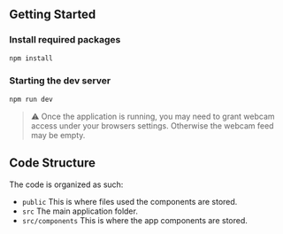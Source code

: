 ## Getting Started

### Install required packages
```sh
npm install
```
### Starting the dev server

```sh
npm run dev
```

> ⚠️ Once the application is running, you may need to grant webcam access under your browsers settings. Otherwise the webcam feed may be empty.

## Code Structure
The code is organized as such:
- `public` This is where files used the components are stored.
- `src` The main application folder.
- `src/components` This is where the app components are stored.